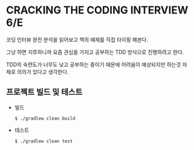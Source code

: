 # CRACKING THE CODING INTERVIEW 6/E

코딩 인터뷰 완전 분석을 읽어보고 책의 예제를 직접 타이핑 해본다.

그냥 하면 지루하니까 요즘 관심을 가지고 공부하는 TDD 방식으로 진행하려고 한다.

TDD의 숙련도가 너무도 낮고 공부하는 중이기 때문에 어려움이 예상되지만 하는것 자체로 의의가 있다고 생각한다.


## 프로젝트 빌드 및 테스트

- 빌드
    ```
    $ ./gradlew clean build
    ```
- 테스트
    ```
    $ ./gradlew clean test

    ```